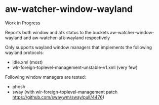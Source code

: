 aw-watcher-window-wayland
=========================

Work in Progress

Reports both window and afk status to the buckets aw-watcher-window-wayland and aw-watcher-afk-wayland respectively

Only supports wayland window managers that implements the following wayland protocols:
- idle.xml (most)
- wlr-foreign-toplevel-management-unstable-v1.xml (very few)

Following window managers are tested:
- phosh
- sway (with wlr-foreign-toplevel-management patch https://github.com/swaywm/sway/pull/4476)

